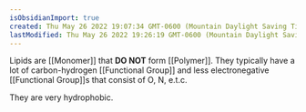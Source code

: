 ```yaml
---
isObsidianImport: true
created: Thu May 26 2022 19:07:34 GMT-0600 (Mountain Daylight Saving Time)
lastModified: Thu May 26 2022 19:26:19 GMT-0600 (Mountain Daylight Saving Time)
---
```

Lipids are [[Monomer]] that **DO NOT** form [[Polymer]]. They typically have a lot of carbon-hydrogen [[Functional Group]] and less electronegative [[Functional Group]]s that consist of O, N, e.t.c. 

They are very hydrophobic.